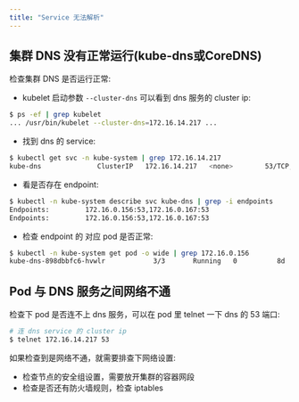 ```yaml
---
title: "Service 无法解析"
---
```


## 集群 DNS 没有正常运行\(kube-dns或CoreDNS\)

检查集群 DNS 是否运行正常:

* kubelet 启动参数 `--cluster-dns` 可以看到 dns 服务的 cluster ip:

```bash
$ ps -ef | grep kubelet
... /usr/bin/kubelet --cluster-dns=172.16.14.217 ...
```

* 找到 dns 的 service:

```bash
$ kubectl get svc -n kube-system | grep 172.16.14.217
kube-dns              ClusterIP   172.16.14.217   <none>        53/TCP,53/UDP              47d
```

* 看是否存在 endpoint:

```bash
$ kubectl -n kube-system describe svc kube-dns | grep -i endpoints
Endpoints:         172.16.0.156:53,172.16.0.167:53
Endpoints:         172.16.0.156:53,172.16.0.167:53
```

* 检查 endpoint 的 对应 pod 是否正常:

```bash
$ kubectl -n kube-system get pod -o wide | grep 172.16.0.156
kube-dns-898dbbfc6-hvwlr            3/3       Running   0          8d        172.16.0.156   10.0.0.3
```

## Pod 与 DNS 服务之间网络不通

检查下 pod 是否连不上 dns 服务，可以在 pod 里 telnet 一下 dns 的 53 端口:

```bash
# 连 dns service 的 cluster ip
$ telnet 172.16.14.217 53
```

如果检查到是网络不通，就需要排查下网络设置:

* 检查节点的安全组设置，需要放开集群的容器网段
* 检查是否还有防火墙规则，检查 iptables
